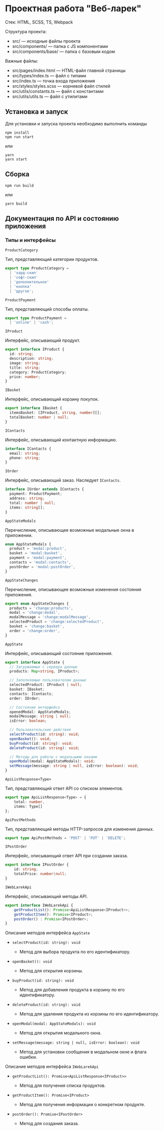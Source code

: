 # Проектная работа "Веб-ларек"

Стек: HTML, SCSS, TS, Webpack

Структура проекта:
- src/ — исходные файлы проекта
- src/components/ — папка с JS компонентами
- src/components/base/ — папка с базовым кодом

Важные файлы:
- src/pages/index.html — HTML-файл главной страницы
- src/types/index.ts — файл с типами
- src/index.ts — точка входа приложения
- src/styles/styles.scss — корневой файл стилей
- src/utils/constants.ts — файл с константами
- src/utils/utils.ts — файл с утилитами

## Установка и запуск
Для установки и запуска проекта необходимо выполнить команды

```
npm install
npm run start
```

или

```
yarn
yarn start
```
## Сборка

```
npm run build
```

или

```
yarn build
```
## Документация по API и состоянию приложения

### Типы и интерфейсы

 `ProductCategory`

Тип, представляющий категории продуктов\.

```typescript
export type ProductCategory =
  | 'хард-скил'
  | 'софт-скил'
  | 'дополнительное'
  | 'кнопка'
  | 'другое';
```

 `ProductPayment`

Тип, представляющий способы оплаты\.

```typescript
export type ProductPayment =
  | 'online' | 'cash';
```

`IProduct`

Интерфейс, описывающий продукт\.

```typescript
export interface IProduct {
  id: string;
  description: string;
  image: string;
  title: string;
  category: ProductCategory;
  price: number;
}
```

`IBasket`

Интерфейс, описывающий корзину покупок\.

```typescript
export interface IBasket {
  itemsBasket: [IProduct, string, number][];
  totalBasket: number | null;
}
```

`IContacts`

Интерфейс, описывающий контактную информацию\.

```typescript
interface IContacts {
  email: string;
  phone: string;
}
```

 `IOrder`

Интерфейс, описывающий заказ\. Наследует `IContacts`\.

```typescript
interface IOrder extends IContacts {
  payment: ProductPayment;
  address: string;
  total: number | null;
  items: string[];
}
```

 `AppStateModals`

Перечисление, описывающее возможные модальные окна в приложении\.

```typescript
enum AppStateModals {
  product = 'modal:product',
  basket = 'modal:basket',
  payment = 'modal:payment',
  contacts = 'modal:contacts',
  postOrder = 'modal:postOrder',
}
```
 `AppStateChanges`

Перечисление, описывающее возможные изменения состояния приложения\.

```typescript
export enum AppStateChanges {
  products = 'change:products',
  modal = 'change:modal',
  modalMessage = 'change:modalMessage',
  selectedProduct = 'change:selectedProduct',
  basket = 'change:basket',
  order = 'change:order',
}
```

`AppState`

Интерфейс, описывающий состояние приложения\.

```typescript
export interface AppState {
  // Загружаемые с сервера данные
  products: Map<string, IProduct>;

  // Заполняемые пользователем данные
  selectedProduct: IProduct | null;
  basket: IBasket;
  contacts: IContacts;
  order: IOrder;

  // Состояние интерфейса
  openedModal: AppStateModals;
  modalMessage: string | null;
  isError: boolean;

  // Пользовательские действия
  selectProduct(id: string): void;
  openBasket(): void;
  buyProduct(id: string): void;
  deleteProduct(id: string): void;

  // Методы для работы с модальными окнами
  openModal(modal: AppStateModals): void;
  setMessage(message: string | null, isError: boolean): void;
}
```

`ApiListResponse<Type>`

Тип, представляющий ответ API со списком элементов\.

```typescript
export type ApiListResponse<Type> = {
    total: number,
    items: Type[]
};
```

`ApiPostMethods`

Тип, представляющий методы HTTP\-запросов для изменения данных\.

```typescript
export type ApiPostMethods = 'POST' | 'PUT' | 'DELETE';
```

`IPostOrder`

Интерфейс, описывающий ответ API при создании заказа\.

```typescript
export interface IPostOrder {
    id: string;
    totalPrice: number|null;
}
```

`IWebLarekApi`

Интерфейс, описывающий методы API\.

```typescript
export interface IWebLarekApi {
    getProductList(): Promise<ApiListResponse<IProduct>>;
    getProductItem(): Promise<IProduct>;
    postOrder() : Promise<IPostOrder>;
}
```

 Описание методов интерфейса `AppState`

- `selectProduct(id: string): void`
  
  - Метод для выбора продукта по его идентификатору\.
  
- `openBasket(): void`
  
  - Метод для открытия корзины\.
  
- `buyProduct(id: string): void`
  
  - Метод для добавления продукта в корзину по его идентификатору\.
  
- `deleteProduct(id: string): void`
  
  - Метод для удаления продукта из корзины по его идентификатору\.
  
- `openModal(modal: AppStateModals): void`
  
  - Метод для открытия модального окна\.
  
- `setMessage(message: string | null, isError: boolean): void`
  
  - Метод для установки сообщения в модальном окне и флага ошибки\.

Описание методов интерфейса `IWebLarekApi`

- `getProductList(): Promise<ApiListResponse<IProduct>>`
  
  - Метод для получения списка продуктов\.
  
- `getProductItem(): Promise<IProduct>`
  
  - Метод для получения информации о конкретном продукте\.
  
- `postOrder(): Promise<IPostOrder>`
  
  - Метод для создания заказа\.

